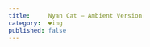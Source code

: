 ```yaml
---
title:     Nyan Cat – Ambient Version
category:  ❤ing
published: false
---
```


<div class="embed" data-url="http://soundcloud.com/stretta/nyan-cat-ambient-version"></div>
